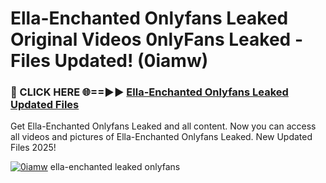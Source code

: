 # Ella-Enchanted Onlyfans Leaked Original Videos 0nlyFans Leaked - Files Updated! (0iamw)

<h3>🔴 CLICK HERE 🌐==►► <a href="https://best4dudes.click/HH4t6V" rel="nofollow">Ella-Enchanted Onlyfans Leaked Updated Files</a></h3>

Get Ella-Enchanted Onlyfans Leaked and all content. Now you can access all videos and pictures of Ella-Enchanted Onlyfans Leaked. New Updated Files 2025!

[![0iamw](https://github.com/user-attachments/assets/8c521d6e-e6e3-4a75-9320-d58ab9d79d5b)](https://best4dudes.click/HH4t6V)
ella-enchanted leaked onlyfans